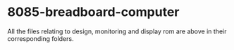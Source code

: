 # 8085-breadboard-computer

All the files relating to design, monitoring and display rom are above in their corresponding folders.

